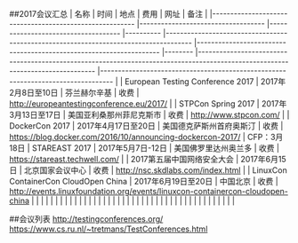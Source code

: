##2017会议汇总
| 名称 | 时间	| 地点 | 费用 | 网址 | 备注 |
|--------------------------------------------------------	|-----------------------------------	|------------------------------------	|----------	|-------------------------------------------------------------------------------------	|-------------------------------------------------------------------	|--------	|-------------------------------------------------------------------------------------------------------------------------------	|---------------------------------------------------------------------------------	|
| European Testing Conference 2017 | 2017年2月8日至10日 | 芬兰赫尔辛基 | 收费 | http://europeantestingconference.eu/2017/ |
| STPCon Spring 2017 | 2017年3月13日至17日 | 美国亚利桑那州菲尼克斯市 | 收费 | http://www.stpcon.com/ |
| DockerCon 2017 | 2017年4月17日至20日 | 美国德克萨斯州首府奥斯汀 | 收费 | https://blog.docker.com/2016/10/announcing-dockercon-2017/ | CFP：3月18日
| STAREAST 2017 | 2017年5月7日-12日 | 美国佛罗里达州奥兰多 | 收费 | https://stareast.techwell.com/ |
| 2017第五届中国网络安全大会 | 2017年6月15日 | 北京国家会议中心 | 收费 | http://nsc.skdlabs.com/index.html |
| LinuxCon ContainerCon CloudOpen China | 2017年6月19日至20日 | 中国北京 | 收费 | http://events.linuxfoundation.org/events/linuxcon-containercon-cloudopen-china |
|  |  |  |  |  |
|  |  |  |  |  |
|  |  |  |  |  |
|  |  |  |  |  |
|  |  |  |  |  |
|  |  |  |  |  |
|  |  |  |  |  |


##会议列表
http://testingconferences.org/ <br>
https://www.cs.ru.nl/~tretmans/TestConferences.html

